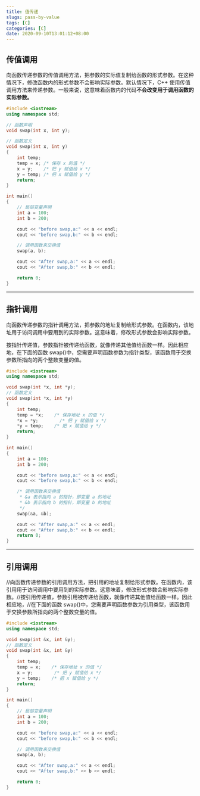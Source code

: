 ```yaml
---
title: 值传递
slugs: pass-by-value
tags: [C]
categories: [C]
date: 2020-09-10T13:01:12+08:00
---
```


## 传值调用

向函数传递参数的传值调用方法，把参数的实际值复制给函数的形式参数。在这种情况下，修改函数内的形式参数不会影响实际参数。默认情况下，C++ 使用传值调用方法来传递参数。一般来说，这意味着函数内的代码**不会改变用于调用函数的实际参数。**

```c++
#include <iostream>
using namespace std;

// 函数声明
void swap(int x, int y);

// 函数定义
void swap(int x, int y)
{
    int temp;
    temp = x; /* 保存 x 的值 */
    x = y;    /* 把 y 赋值给 x */
    y = temp; /* 把 x 赋值给 y */
    return;
}

int main()
{
    // 局部变量声明
    int a = 100;
    int b = 200;

    cout << "before swap,a:" << a << endl;
    cout << "before swap,b:" << b << endl;

    // 调用函数来交换值
    swap(a, b);

    cout << "After swap,a:" << a << endl;
    cout << "After swap,b:" << b << endl;

    return 0;
}
```

----

## 指针调用

向函数传递参数的指针调用方法，把参数的地址复制给形式参数。在函数内，该地址用于访问调用中要用到的实际参数。这意味着，修改形式参数会影响实际参数。

按指针传递值，参数指针被传递给函数，就像传递其他值给函数一样。因此相应地，在下面的函数 swap()中，您需要声明函数参数为指针类型，该函数用于交换参数所指向的两个整数变量的值。

```c++
#include <iostream>
using namespace std;

void swap(int *x, int *y);
// 函数定义
void swap(int *x, int *y)
{
    int temp;
    temp = *x;    /* 保存地址 x 的值 */
    *x = *y;        /* 把 y 赋值给 x */
    *y = temp;    /* 把 x 赋值给 y */
    return;
}

int main()
{
    int a = 100;
    int b = 200;

    cout << "before swap,a:" << a << endl;
    cout << "before swap,b:" << b << endl;

    /* 调用函数来交换值
     * &a 表示指向 a 的指针，即变量 a 的地址
     * &b 表示指向 b 的指针，即变量 b 的地址
     */
    swap(&a, &b);

    cout << "After swap,a:" << a << endl;
    cout << "After swap,b:" << b << endl;
    return 0;
}
```

----

## 引用调用

//向函数传递参数的引用调用方法，把引用的地址复制给形式参数。在函数内，该引用用于访问调用中要用到的实际参数。这意味着，修改形式参数会影响实际参数。//按引用传递值，参数引用被传递给函数，就像传递其他值给函数一样。因此相应地，//在下面的函数 swap()中，您需要声明函数参数为引用类型，该函数用于交换参数所指向的两个整数变量的值。

```cpp
#include <iostream>
using namespace std;

void swap(int &x, int &y);
// 函数定义
void swap(int &x, int &y)
{
    int temp;
    temp = x;    /* 保存地址 x 的值 */
    x = y;        /* 把 y 赋值给 x */
    y = temp;    /* 把 x 赋值给 y */
    return;
}

int main()
{
    // 局部变量声明
    int a = 100;
    int b = 200;

    cout << "before swap,a:" << a << endl;
    cout << "before swap,b:" << b << endl;

    // 调用函数来交换值
    swap(a, b);

    cout << "After swap,a:" << a << endl;
    cout << "After swap,b:" << b << endl;

    return 0;
}
```



